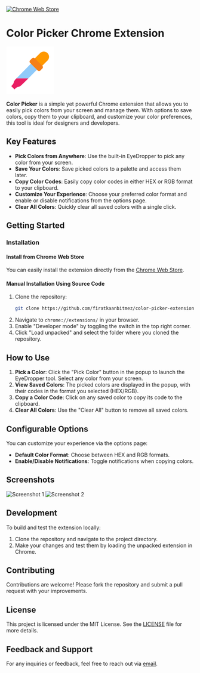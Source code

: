 [![Chrome Web Store](https://img.shields.io/badge/Download-Chrome%20Web%20Store-brightgreen.svg?style=for-the-badge&logo=google-chrome)](https://chromewebstore.google.com/)

# Color Picker Chrome Extension

![Color Picker Icon](./src/icons/icon128.png)

**Color Picker** is a simple yet powerful Chrome extension that allows you to easily pick colors from your screen and manage them. With options to save colors, copy them to your clipboard, and customize your color preferences, this tool is ideal for designers and developers.

## Key Features

- **Pick Colors from Anywhere**: Use the built-in EyeDropper to pick any color from your screen.
- **Save Your Colors**: Save picked colors to a palette and access them later.
- **Copy Color Codes**: Easily copy color codes in either HEX or RGB format to your clipboard.
- **Customize Your Experience**: Choose your preferred color format and enable or disable notifications from the options page.
- **Clear All Colors**: Quickly clear all saved colors with a single click.

## Getting Started

### Installation

#### Install from Chrome Web Store

You can easily install the extension directly from the [Chrome Web Store](https://chromewebstore.google.com/).

#### Manual Installation Using Source Code

1. Clone the repository:
    ```bash
    git clone https://github.com/firatkaanbitmez/color-picker-extension.git
    ```
2. Navigate to `chrome://extensions/` in your browser.
3. Enable "Developer mode" by toggling the switch in the top right corner.
4. Click "Load unpacked" and select the folder where you cloned the repository.

## How to Use

1. **Pick a Color**: Click the "Pick Color" button in the popup to launch the EyeDropper tool. Select any color from your screen.
2. **View Saved Colors**: The picked colors are displayed in the popup, with their codes in the format you selected (HEX/RGB).
3. **Copy a Color Code**: Click on any saved color to copy its code to the clipboard.
4. **Clear All Colors**: Use the "Clear All" button to remove all saved colors.

## Configurable Options

You can customize your experience via the options page:
- **Default Color Format**: Choose between HEX and RGB formats.
- **Enable/Disable Notifications**: Toggle notifications when copying colors.

## Screenshots

![Screenshot 1](./src/screenshots/screenshot1.png)
![Screenshot 2](./src/screenshots/screenshot2.png)

## Development

To build and test the extension locally:

1. Clone the repository and navigate to the project directory.
2. Make your changes and test them by loading the unpacked extension in Chrome.

## Contributing

Contributions are welcome! Please fork the repository and submit a pull request with your improvements.

## License

This project is licensed under the MIT License. See the [LICENSE](./LICENSE) file for more details.

## Feedback and Support

For any inquiries or feedback, feel free to reach out via [email](mailto:firatbitmez.dev@gmail.com).
